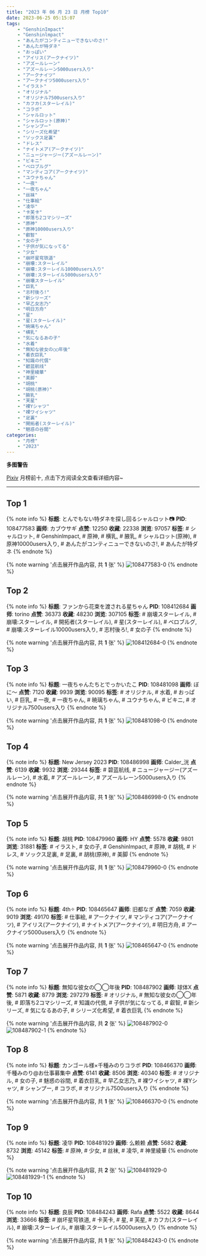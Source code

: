 ```yaml
---
title: "2023 年 06 月 23 日 月榜 Top10"
date: 2023-06-25 05:15:07
tags:
    - "GenshinImpact"
    - "Genshinlmpact"
    - "あんたがコンティニューできないのさ!"
    - "あんたが特ダネ"
    - "おっぱい"
    - "アイリス(アークナイツ)"
    - "アズールレーン"
    - "アズールレーン5000users入り"
    - "アークナイツ"
    - "アークナイツ5000users入り"
    - "イラスト"
    - "オリジナル"
    - "オリジナル7500users入り"
    - "カフカ(スターレイル)"
    - "コラボ"
    - "シャルロット"
    - "シャルロット(原神)"
    - "シャンプー"
    - "シリーズ化希望"
    - "ソックス足裏"
    - "ドレス"
    - "ナイトメア(アークナイツ)"
    - "ニュージャージー(アズールレーン)"
    - "ビキニ"
    - "ベロブルグ"
    - "マンティコア(アークナイツ)"
    - "ユウナちゃん"
    - "一夜"
    - "一夜ちゃん"
    - "丝袜"
    - "仕事絵"
    - "凌华"
    - "卡芙卡"
    - "即落ち2コマシリーズ"
    - "原神"
    - "原神10000users入り"
    - "叡智"
    - "女の子"
    - "子供が気になってる"
    - "少女"
    - "崩坏星穹铁道"
    - "崩壊:スターレイル"
    - "崩壊:スターレイル10000users入り"
    - "崩壊:スターレイル5000users入り"
    - "崩壊スターレイル"
    - "巨乳"
    - "志村後ろ!"
    - "新シリーズ"
    - "早乙女志乃"
    - "明日方舟"
    - "星"
    - "星(スターレイル)"
    - "暁璃ちゃん"
    - "横乳"
    - "気になるあの子"
    - "水着"
    - "無知な彼女の◯◯年後"
    - "着衣巨乳"
    - "知識の代償"
    - "碧蓝航线"
    - "神里綾華"
    - "美脚"
    - "胡桃"
    - "胡桃(原神)"
    - "腋乳"
    - "芙星"
    - "裸Yシャツ"
    - "裸ワイシャツ"
    - "足裏"
    - "開拓者(スターレイル)"
    - "魅惑の谷間"
categories:
    - "月榜"
    - "2023"
---
```


<i class="fa fa-triangle-exclamation"></i>**多图警告**<i class="fa fa-triangle-exclamation"></i>

[Pixiv](https://www.pixiv.net/) 月榜前十, 点击下方阅读全文查看详细内容~

<!-- more -->

---

## Top 1

{% note info %}
**标题**: とんでもない特ダネを探し回るシャルロット📷
**PID**: 108477583 **画师**: カブウサギ
**点赞**: 12250 **收藏**: 22338 **浏览**: 97057
**标签**: # シャルロット, # Genshinlmpact, # 原神, # 横乳, # 腋乳, # シャルロット(原神), # 原神10000users入り, # あんたがコンティニューできないのさ!, # あんたが特ダネ
{% endnote %}

{% note warning '点击展开作品内容, 共 **1** 张' %}
![108477583-0](https://i.pixiv.re/img-original/img/2023/05/27/12/07/35/108477583_p0.jpg)
{% endnote %}

## Top 2

{% note info %}
**标题**: ファンから花束を渡される星ちゃん
**PID**: 108412684 **画师**: torino
**点赞**: 36373 **收藏**: 48230 **浏览**: 307105
**标签**: # 崩壊スターレイル, # 崩壊:スターレイル, # 開拓者(スターレイル), # 星(スターレイル), # ベロブルグ, # 崩壊:スターレイル10000users入り, # 志村後ろ!, # 女の子
{% endnote %}

{% note warning '点击展开作品内容, 共 **1** 张' %}
![108412684-0](https://i.pixiv.re/img-original/img/2023/05/25/00/00/38/108412684_p0.jpg)
{% endnote %}

## Top 3

{% note info %}
**标题**: 一夜ちゃんたちとでっかいたこ
**PID**: 108481098 **画师**: ぼに～
**点赞**: 7120 **收藏**: 9939 **浏览**: 90095
**标签**: # オリジナル, # 水着, # おっぱい, # 巨乳, # 一夜, # 一夜ちゃん, # 暁璃ちゃん, # ユウナちゃん, # ビキニ, # オリジナル7500users入り
{% endnote %}

{% note warning '点击展开作品内容, 共 **1** 张' %}
![108481098-0](https://i.pixiv.re/img-original/img/2023/05/27/15/16/13/108481098_p0.png)
{% endnote %}

## Top 4

{% note info %}
**标题**: New Jersey 2023
**PID**: 108486998 **画师**: Calder_洸
**点赞**: 6139 **收藏**: 9932 **浏览**: 29344
**标签**: # 碧蓝航线, # ニュージャージー(アズールレーン), # 水着, # アズールレーン, # アズールレーン5000users入り
{% endnote %}

{% note warning '点击展开作品内容, 共 **1** 张' %}
![108486998-0](https://i.pixiv.re/img-original/img/2023/05/27/19/22/45/108486998_p0.jpg)
{% endnote %}

## Top 5

{% note info %}
**标题**: 胡桃
**PID**: 108479960 **画师**: HY
**点赞**: 5578 **收藏**: 9801 **浏览**: 31881
**标签**: # イラスト, # 女の子, # GenshinImpact, # 原神, # 胡桃, # ドレス, # ソックス足裏, # 足裏, # 胡桃(原神), # 美脚
{% endnote %}

{% note warning '点击展开作品内容, 共 **1** 张' %}
![108479960-0](https://i.pixiv.re/img-original/img/2023/05/27/14/15/01/108479960_p0.jpg)
{% endnote %}

## Top 6

{% note info %}
**标题**: 4th✧
**PID**: 108465647 **画师**: 旧都なぎ
**点赞**: 7059 **收藏**: 9019 **浏览**: 49170
**标签**: # 仕事絵, # アークナイツ, # マンティコア(アークナイツ), # アイリス(アークナイツ), # ナイトメア(アークナイツ), # 明日方舟, # アークナイツ5000users入り
{% endnote %}

{% note warning '点击展开作品内容, 共 **1** 张' %}
![108465647-0](https://i.pixiv.re/img-original/img/2023/05/27/00/00/32/108465647_p0.jpg)
{% endnote %}

## Top 7

{% note info %}
**标题**: 無知な彼女の◯◯年後
**PID**: 108487902 **画师**: 球体X
**点赞**: 5871 **收藏**: 8779 **浏览**: 297279
**标签**: # オリジナル, # 無知な彼女の◯◯年後, # 即落ち2コマシリーズ, # 知識の代償, # 子供が気になってる, # 叡智, # 新シリーズ, # 気になるあの子, # シリーズ化希望, # 着衣巨乳
{% endnote %}

{% note warning '点击展开作品内容, 共 **2** 张' %}
![108487902-0](https://i.pixiv.re/img-original/img/2023/05/27/19/55/24/108487902_p0.png)
![108487902-1](https://i.pixiv.re/img-original/img/2023/05/27/19/55/24/108487902_p1.png)
{% endnote %}

## Top 8

{% note info %}
**标题**: カンゴール様×千種みのりコラボ
**PID**: 108466370 **画师**: 千種みのり@お仕事募集中
**点赞**: 6141 **收藏**: 8506 **浏览**: 40340
**标签**: # オリジナル, # 女の子, # 魅惑の谷間, # 着衣巨乳, # 早乙女志乃, # 裸ワイシャツ, # 裸Yシャツ, # シャンプー, # コラボ, # オリジナル7500users入り
{% endnote %}

{% note warning '点击展开作品内容, 共 **1** 张' %}
![108466370-0](https://i.pixiv.re/img-original/img/2023/05/27/00/13/48/108466370_p0.jpg)
{% endnote %}

## Top 9

{% note info %}
**标题**: 凌华
**PID**: 108481929 **画师**: 么赖赖
**点赞**: 5682 **收藏**: 8732 **浏览**: 45142
**标签**: # 原神, # 少女, # 丝袜, # 凌华, # 神里綾華
{% endnote %}

{% note warning '点击展开作品内容, 共 **2** 张' %}
![108481929-0](https://i.pixiv.re/img-original/img/2023/05/27/16/00/02/108481929_p0.jpg)
![108481929-1](https://i.pixiv.re/img-original/img/2023/05/27/16/00/02/108481929_p1.jpg)
{% endnote %}

## Top 10

{% note info %}
**标题**: 良辰
**PID**: 108484243 **画师**: Rafa
**点赞**: 5522 **收藏**: 8644 **浏览**: 33666
**标签**: # 崩坏星穹铁道, # 卡芙卡, # 星, # 芙星, # カフカ(スターレイル), # 崩壊:スターレイル, # 崩壊:スターレイル5000users入り
{% endnote %}

{% note warning '点击展开作品内容, 共 **1** 张' %}
![108484243-0](https://i.pixiv.re/img-original/img/2023/05/27/17/42/11/108484243_p0.jpg)
{% endnote %}
